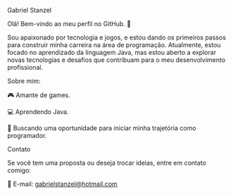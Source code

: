 Gabriel Stanzel

Olá! Bem-vindo ao meu perfil no GitHub. 👋

Sou apaixonado por tecnologia e jogos, e estou dando os primeiros passos para construir minha carreira na área de programação. Atualmente, estou focado no aprendizado da linguagem Java, mas estou aberto a explorar novas tecnologias e desafios que contribuam para o meu desenvolvimento profissional.

Sobre mim:

🎮 Amante de games.

💻 Aprendendo Java.

🎯 Buscando uma oportunidade para iniciar minha trajetória como programador.

Contato

Se você tem uma proposta ou deseja trocar ideias, entre em contato comigo:

📧 E-mail: gabrielstanzel@hotmail.com
